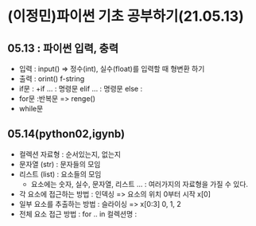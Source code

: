 # (이정민)파이썬 기초 공부하기(21.05.13)
## 05.13 : 파이썬 입력, 충력
+ 입력 : input() => 정수(int), 실수(float)를 입력할 때 형변환 하기
+ 출력 : orint() f-string
+ if문 : 
  +if ... : 명령문 elif ... : 명령문 else :
+ for문 :반복문 => renge()
+ while문


## 05.14(python02,igynb)
+ 컬렉션 자료형 : 순서있는지, 없는지
+ 문자열 (str) : 문자들의 모임
+ 리스트 (list) : 요소들의 모임
   + 요소에는 숫자, 실수, 문자열, 리스트 ... : 여러가지의 자료형을 가질 수 있다.
+ 각 요소에 접근하는 방법 : 인덱싱 => 요소의 위치 0부터 시작 x[0]
+ 일부 요소를 추출하는 방법 : 슬라이싱 => x[0:3] 0, 1, 2 
+ 전체 요소 접근 방법 : for .. in 컬렉션명 :

